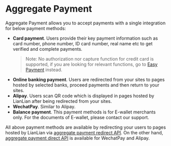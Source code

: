 # Aggregate Payment

Aggregate Payment allows you to accept payments with a single integration for below payment methods:

* **Card payment**. Users provide their key payment information such as card number, phone number, ID card number, real name etc to get verified and complete payments.
    > Note: No authorization nor capture function for credit card is supported, if you are looking for relevant functions, go to [Easy Payment](easypay.md) instead.
* **Online banking payment**. Users are redirected from your sites to pages hosted by selected banks, proceed payments and then return to your sites. 
* **Alipay**. Users scan QR code which is displayed in pages hosted by LianLian after being redirected from your sites.
* **WechatPay**. Similar to Alipay.
* **Balance payment**. This payment methods is for E-wallet merchants only. For the documents of E-wallet, please contact our support.

All above payment methods are available by redirecting your users to pages hosted by LianLian via [aggregate payment redirect API](aggregate_redirect.md). On the other hand, [aggregate payment direct API](aggregate_direct.md) is available for WechatPay and Alipay.
